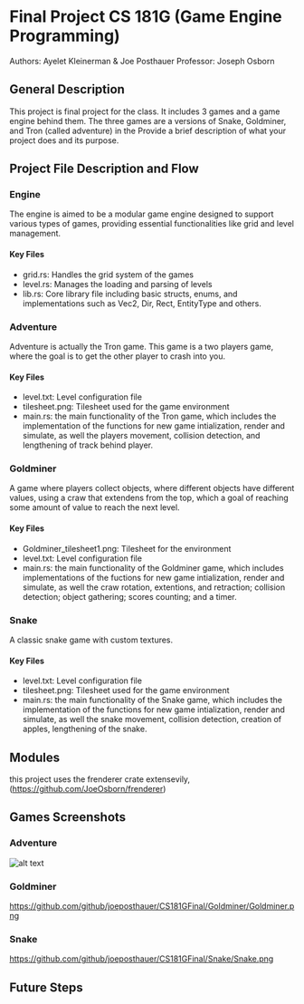 # Final Project CS 181G (Game Engine Programming)
Authors: Ayelet Kleinerman & Joe Posthauer
Professor: Joseph Osborn

## General Description
This project is final project for the class. It includes 3 games and a game engine behind them.
The three games are a versions of Snake, Goldminer, and Tron (called adventure) in the 
Provide a brief description of what your project does and its purpose.

## Project File Description and Flow
### Engine
The engine is aimed to be a modular game engine designed to support various types of games, providing essential functionalities like grid and level management.
#### Key Files
- grid.rs: Handles the grid system of the games
- level.rs: Manages the loading and parsing of levels
- lib.rs: Core library file including basic structs, enums, and implementations such as Vec2, Dir, Rect, EntityType and others.

### Adventure
Adventure is actually the Tron game. This game is a two players game, where the goal is to get the other player to crash into you.
#### Key Files
- level.txt: Level configuration file
- tilesheet.png: Tilesheet used for the game environment
- main.rs: the main functionality of the Tron game, which includes the implementation of the functions for new game intialization, render and simulate, as well the players movement, collision detection, and lengthening of track behind player.

### Goldminer
A game where players collect objects, where different objects have different values, using a craw that extendens from the top, which a goal of reaching some amount of value to reach the next level.

#### Key Files
- Goldminer_tilesheet1.png: Tilesheet for the environment
- level.txt: Level configuration file
- main.rs: the main functionality of the Goldminer game, which includes implementations of the fuctions for new game intialization, render and simulate, as well the craw rotation, extentions, and retraction; collision detection; object gathering; scores counting; and a timer.
 
### Snake
A classic snake game with custom textures.

#### Key Files
- level.txt: Level configuration file
- tilesheet.png: Tilesheet used for the game environment
- main.rs: the main functionality of the Snake game, which includes the implementation of the functions for new game intialization, render and simulate, as well the snake movement, collision detection, creation of apples, lengthening of the snake.

## Modules
this project uses the frenderer crate extensevily, (https://github.com/JoeOsborn/frenderer)

## Games Screenshots
### Adventure
![alt text](https://github.com/[joeposthauer]/[CS181GFinal]/[main]/Goldminer/Goldminer.png?raw=true)
### Goldminer
https://github.com/github/joeposthauer/CS181GFinal/Goldminer/Goldminer.png
### Snake
https://github.com/github/joeposthauer/CS181GFinal/Snake/Snake.png

## Future Steps




 

